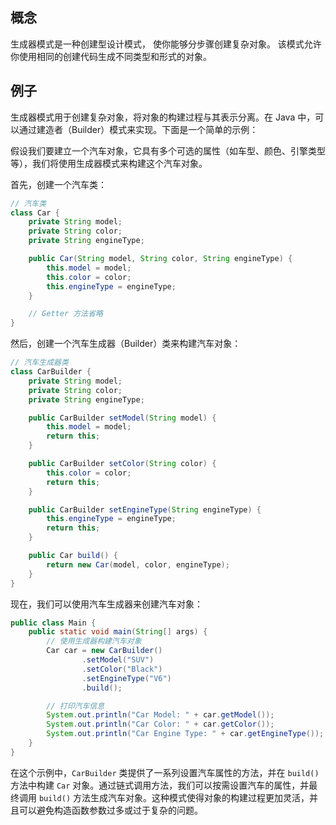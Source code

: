 ## 概念
生成器模式是一种创建型设计模式， 使你能够分步骤创建复杂对象。 该模式允许你使用相同的创建代码生成不同类型和形式的对象。

## 例子
生成器模式用于创建复杂对象，将对象的构建过程与其表示分离。在 Java 中，可以通过建造者（Builder）模式来实现。下面是一个简单的示例：

假设我们要建立一个汽车对象，它具有多个可选的属性（如车型、颜色、引擎类型等），我们将使用生成器模式来构建这个汽车对象。

首先，创建一个汽车类：

```java
// 汽车类
class Car {
    private String model;
    private String color;
    private String engineType;

    public Car(String model, String color, String engineType) {
        this.model = model;
        this.color = color;
        this.engineType = engineType;
    }

    // Getter 方法省略
}
```

然后，创建一个汽车生成器（Builder）类来构建汽车对象：

```java
// 汽车生成器类
class CarBuilder {
    private String model;
    private String color;
    private String engineType;

    public CarBuilder setModel(String model) {
        this.model = model;
        return this;
    }

    public CarBuilder setColor(String color) {
        this.color = color;
        return this;
    }

    public CarBuilder setEngineType(String engineType) {
        this.engineType = engineType;
        return this;
    }

    public Car build() {
        return new Car(model, color, engineType);
    }
}
```

现在，我们可以使用汽车生成器来创建汽车对象：

```java
public class Main {
    public static void main(String[] args) {
        // 使用生成器构建汽车对象
        Car car = new CarBuilder()
                .setModel("SUV")
                .setColor("Black")
                .setEngineType("V6")
                .build();

        // 打印汽车信息
        System.out.println("Car Model: " + car.getModel());
        System.out.println("Car Color: " + car.getColor());
        System.out.println("Car Engine Type: " + car.getEngineType());
    }
}
```

在这个示例中，`CarBuilder` 类提供了一系列设置汽车属性的方法，并在 `build()` 方法中构建 `Car` 对象。通过链式调用方法，我们可以按需设置汽车的属性，并最终调用 `build()` 方法生成汽车对象。这种模式使得对象的构建过程更加灵活，并且可以避免构造函数参数过多或过于复杂的问题。